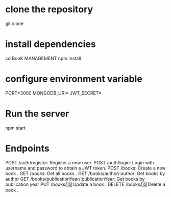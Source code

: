 # clone the repository

git clone <repository-url>

# install dependencies
cd BooK MANAGEMENT
npm install

# configure environment variable
PORT=3000
MONGODB_URI=<your-mongodb-uri>
JWT_SECRET=<your-jwt-secret>


# Run the server

npm start


# Endpoints 
POST /auth/register: Register a new user.
POST /auth/login: Login with username and password to obtain a JWT token.
POST /books: Create a new book .
GET /books: Get all books .
GET /books/author/:author: Get books by author 
GET /books/publicationYear/:publicationYear: Get books by publication year 
PUT /books/:id: Update a book .
DELETE /books/:id: Delete a book .